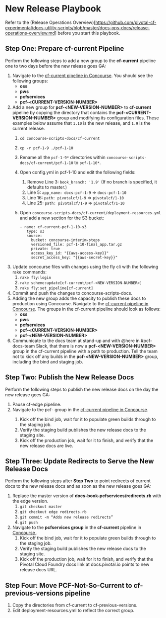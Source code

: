 # New Release Playbook

Refer to the (Release Operations Overview)[https://github.com/pivotal-cf-experimental/docs-utility-scripts/blob/master/docs-ops-docs/release-operations-overview.md] before you start this playbook.

## Step One: Prepare cf-current Pipeline

Perform the following steps to add a new group to the **cf-current** pipeline one to two days before the new release goes GA:

1. Navigate to the [cf-current pipeline in Concourse](https://p-concourse.wings.cf-app.com/teams/system-team-docs-docs-1-88aa/pipelines/cf-current). You should see the following groups: 
	* **oss**
	* **pws**
	* **pcfservices**
	* **pcf-\<CURRENT-VERSION-NUMBER>**
1. Add a new group for **pcf-\<NEW-VERSION-NUMBER>** to **cf-current** pipeline by copying the directory that contains the **pcf-\<CURRENT-VERSION-NUMBER>** group and modifying its configuration files. These examples below assume that `1.10` is the new release, and `1.9` is the current release. 
	1. `cd concourse-scripts-docs/cf-current`
	1. `cp -r pcf-1-9 ./pcf-1-10`
	1. Rename all the `pcf-1-9*` directories within `concourse-scripts-docs/cf-current/pcf-1-10` to `pcf-1-10*`.
	1. Open config.yml in pcf-1-10 and edit the following fields:
		1. Remove Line 3: `book_branch: '1.9'`
(If no branch is specified, it defaults to master.)
		1. Line 5: `app_name: docs-pcf-1-9` => `docs-pcf-1-10`
		1. Line 16: `path: pivotalcf/1-9` => `pivotalcf/1-10`
		1. Line 25: `path: pivotalcf/1-9` => `pivotalcf/1-10`
	1. Open `concourse-scripts-docs/cf-current/deployment-resources.yml` and add a new section for the S3 bucket:

		```
		- name: cf-current-pcf-1-10-s3
		   type: s3
		   source:
		     bucket: concourse-interim-steps
		     versioned_file: pcf-1-10-final_app.tar.gz
		     private: true
		     access_key_id: "{{aws-access-key}}"
		     secret_access_key: "{{aws-secret-key}}"
		```
1. Update concourse files with changes using the fly cli with the following rake commands:
	1. `rake fly:login`
	1. `rake scheme:update[cf-current/pcf-<NEW-VERSION-NUMBER>]`
	1. `rake fly:set_pipeline[cf-current]`
1. Commit and push the changes to concourse-scripts-docs.
1. Adding the new group adds the capacity to publish these docs to production using Concourse. Navigate to the [cf-current pipeline in Concourse](https://p-concourse.wings.cf-app.com/teams/system-team-docs-docs-1-88aa/pipelines/cf-current). The groups in the cf-current pipeline should look as follows:
	* **oss**
	* **pws**
	* **pcfservices**
	* **pcf-\<CURRENT-VERSION-NUMBER>**
	* **pcf-\<NEW-VERSION-NUMBER>**
1. Communicate to the docs team at stand-up and with @here in #pcf-docs-team Slack, that there is now a **pcf-\<NEW-VERSION-NUMBER>** group in the cf-current pipeline with a path to production. Tell the team not to kick off any builds in the **pcf-\<NEW-VERSION-NUMBER>** group, including the bind and staging job.

## Step Two: Publish the New Release Docs

Perform the following steps to publish the new release docs on the day the new release goes GA:

1. Pause cf-edge pipeline.
1. Navigate to the pcf-<NEW-VERSION-NUMBER> group in the [cf-current pipeline in Concourse](https://p-concourse.wings.cf-app.com/teams/system-team-docs-docs-1-88aa/pipelines/cf-current). 
	1. Kick off the bind job, wait for it to populate green builds through to the staging job.
	1. Verify the staging build publishes the new release docs to the staging site.
	1. Kick off the production job, wait for it to finish, and verify that the new release docs are live. 

## Step Three: Update Redirects to Serve the New Release Docs 

Perform the following steps after **Step Two** to point redirects of current docs to the new release docs and as soon as the new release goes GA:

1. Replace the master version of **docs-book-pcfservices/redirects.rb** with the edge version.
	1. `git checkout master`
	1. `git checkout edge redirects.rb`
	1. `git commit -m “Adds new release redirects”`
	1. `git push`
1. Navigate to the **pcfservices group** in the **cf-current** pipeline in [Concourse ](https://p-concourse.wings.cf-app.com/teams/system-team-docs-docs-1-88aa/pipelines/cf-current?groups=pcfservices). 
	1. Kick off the bind job, wait for it to populate green builds through to the staging job.
	1. Verify the staging build publishes the new release docs to the staging site.
	1. Kick off the production job, wait for it to finish, and verify that the Pivotal Cloud Foundry docs link at docs.pivotal.io points to new release docs URL. 

## Step Four: Move PCF-Not-So-Current to cf-previous-versions pipeline

1. Copy the directories from cf-current to cf-previous-versions.
1. Edit deployment-resources.yml to reflect the correct group.
